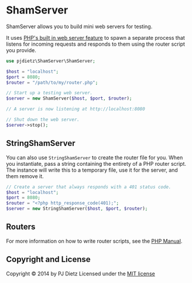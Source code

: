 # ShamServer

ShamServer allows you to build mini web servers for testing.

It uses  [PHP's built in web server feature](http://php.net/manual/en/features.commandline.webserver.php) to spawn a separate process that listens for incoming requests and responds to them using the router script you provide.

```php
use pjdietz\ShamServer\ShamServer;

$host = "localhost";
$port = 8080;
$router = "/path/to/my/router.php";

// Start up a testing web server.
$server = new ShamServer($host, $port, $router);

// A server is now listening at http://localhost:8080

// Shut down the web server.
$server->stop();
```

## StringShamServer

You can also use `StringShamServer` to create the router file for you. When you instantiate, pass a string containing the entirety of a PHP router script. The instance will write this to a temporary file, use it for the server, and them remove it.

```php
// Create a server that always responds with a 401 status code.
$host = "localhost";
$port = 8080;
$router = "<?php http_response_code(401);";
$server = new StringShamServer($host, $port, $router);
```

## Routers

For more information on how to write router scripts, see the [PHP Manual](http://php.net/manual/en/features.commandline.webserver.php).


Copyright and License
---------------------
Copyright © 2014 by PJ Dietz
Licensed under the [MIT license](http://opensource.org/licenses/MIT)
